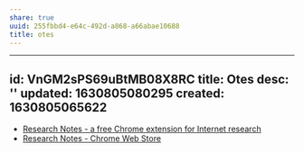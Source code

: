 ```yaml
---
share: true
uuid: 255fbbd4-e64c-492d-a868-a66abae10688
title: otes
---
```

---
id: VnGM2sPS69uBtMB08X8RC
title: Otes
desc: ''
updated: 1630805080295
created: 1630805065622
---

* [Research Notes - a free Chrome extension for Internet research](https://onlineresearchnotes.com/)
* [Research Notes - Chrome Web Store](https://chrome.google.com/webstore/detail/research-notes/cadlpkhdkhlecgchhgaclpnbahfckppp)